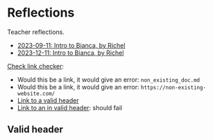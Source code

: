 # Reflections

Teacher reflections.

 * [2023-09-11: Intro to Bianca, by Richel](20230911_richel.md)
 * [2023-12-11: Intro to Bianca, by Richel](20231211_richel.md)

[Check link checker](https://github.com/UPPMAX/bianca_workshop/issues/11):

 * Would this be a link, it would give an error: `non_existing_doc.md`
 * Would this be a link, it would give an error: `https://non-existing-website.com/`
 * [Link to a valid header](#link-to-a-valid-header)
 * [Link to an in valid header](#link-to-a-valid-header): should fail


## Valid header

